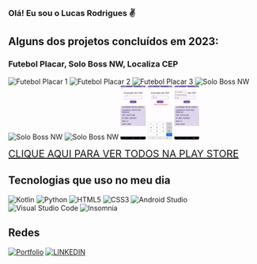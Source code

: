 ### Olá! Eu sou o Lucas Rodrigues ✌️
## Alguns dos projetos concluídos em 2023:
### Futebol Placar, Solo Boss NW, Localiza CEP
<div>
  <img src="https://himitsudev.github.io/himitsu/images/futplacar1.png" alt="Futebol Placar 1" width="10%"> 
  <img src="https://himitsudev.github.io/himitsu/images/futplacar2.png" alt="Futebol Placar 2" width="10%">
  <img src="https://himitsudev.github.io/himitsu/images/futplacar3.png" alt="Futebol Placar 3" width="10%"> 
  <img src="https://himitsudev.github.io/himitsu/images/nwboss1.webp" alt="Solo Boss NW" width="10%">
  <img src="https://himitsudev.github.io/himitsu/images/nwboss2.webp" alt="Solo Boss NW" width="10%">
  <img src="https://himitsudev.github.io/himitsu/images/nwboss3.webp" alt="Solo Boss NW" width="10%">
  <img src="Screenshot_20231128_212321.png" alt="Localiza CEP" width="10%">
  <img src="Screenshot_20231128_212434.png" alt="Localiza CEP" width="10%">
  <img src="Screenshot_20231128_212530.png" alt="Localiza CEP" width="10%">
 
<a href="https://play.google.com/store/apps/developer?id=HimitsuDev" target="_blank" style="font-size: 20px;">CLIQUE AQUI PARA VER TODOS NA PLAY STORE</a> <br>


## Tecnologias que uso no meu dia
![Kotlin](https://img.shields.io/badge/kotlin-%237F52FF.svg?style=for-the-badge&logo=kotlin&logoColor=white) ![Python](https://img.shields.io/badge/python-3670A0?style=for-the-badge&logo=python&logoColor=ffdd54) ![HTML5](https://img.shields.io/badge/html5-%23E34F26.svg?style=for-the-badge&logo=html5&logoColor=white) ![CSS3](https://img.shields.io/badge/css3-%231572B6.svg?style=for-the-badge&logo=css3&logoColor=white) ![Android Studio](https://img.shields.io/badge/Android%20Studio-3DDC84.svg?style=for-the-badge&logo=android-studio&logoColor=white) ![Visual Studio Code](https://img.shields.io/badge/Visual%20Studio%20Code-0078d7.svg?style=for-the-badge&logo=visual-studio-code&logoColor=white) ![Insomnia](https://img.shields.io/badge/Insomnia-black?style=for-the-badge&logo=insomnia&logoColor=5849BE)
## Redes
[![Portfolio](https://img.shields.io/badge/github%20pages-121013?style=for-the-badge&logo=github&logoColor=white)](https://himitsudev.github.io/himitsu) 
[![LINKEDIN](https://img.shields.io/badge/LinkedIn-0077B5?style=for-the-badge&logo=linkedin&logoColor=white)](https://www.linkedin.com/in/lucas-rodrigues-da-rocha-98b3372a1/)



 
